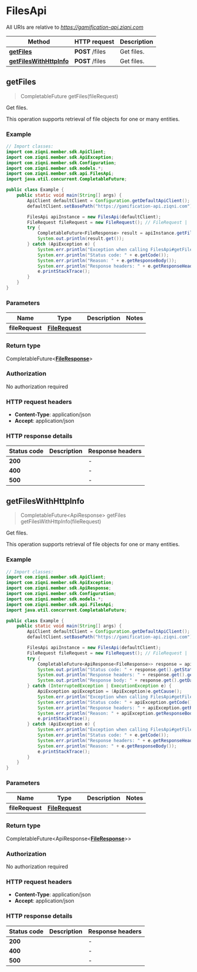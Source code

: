 # FilesApi

All URIs are relative to *https://gamification-api.ziqni.com*

Method | HTTP request | Description
------------- | ------------- | -------------
[**getFiles**](FilesApi.md#getFiles) | **POST** /files | Get files.
[**getFilesWithHttpInfo**](FilesApi.md#getFilesWithHttpInfo) | **POST** /files | Get files.



## getFiles

> CompletableFuture<FileResponse> getFiles(fileRequest)

Get files.

This operation supports retrieval of file objects for one or many entities.

### Example

```java
// Import classes:
import com.ziqni.member.sdk.ApiClient;
import com.ziqni.member.sdk.ApiException;
import com.ziqni.member.sdk.Configuration;
import com.ziqni.member.sdk.models.*;
import com.ziqni.member.sdk.api.FilesApi;
import java.util.concurrent.CompletableFuture;

public class Example {
    public static void main(String[] args) {
        ApiClient defaultClient = Configuration.getDefaultApiClient();
        defaultClient.setBasePath("https://gamification-api.ziqni.com");

        FilesApi apiInstance = new FilesApi(defaultClient);
        FileRequest fileRequest = new FileRequest(); // FileRequest | 
        try {
            CompletableFuture<FileResponse> result = apiInstance.getFiles(fileRequest);
            System.out.println(result.get());
        } catch (ApiException e) {
            System.err.println("Exception when calling FilesApi#getFiles");
            System.err.println("Status code: " + e.getCode());
            System.err.println("Reason: " + e.getResponseBody());
            System.err.println("Response headers: " + e.getResponseHeaders());
            e.printStackTrace();
        }
    }
}
```

### Parameters


Name | Type | Description  | Notes
------------- | ------------- | ------------- | -------------
 **fileRequest** | [**FileRequest**](FileRequest.md)|  |

### Return type

CompletableFuture<[**FileResponse**](FileResponse.md)>


### Authorization

No authorization required

### HTTP request headers

- **Content-Type**: application/json
- **Accept**: application/json

### HTTP response details
| Status code | Description | Response headers |
|-------------|-------------|------------------|
| **200** |  |  -  |
| **400** |  |  -  |
| **500** |  |  -  |

## getFilesWithHttpInfo

> CompletableFuture<ApiResponse<FileResponse>> getFiles getFilesWithHttpInfo(fileRequest)

Get files.

This operation supports retrieval of file objects for one or many entities.

### Example

```java
// Import classes:
import com.ziqni.member.sdk.ApiClient;
import com.ziqni.member.sdk.ApiException;
import com.ziqni.member.sdk.ApiResponse;
import com.ziqni.member.sdk.Configuration;
import com.ziqni.member.sdk.models.*;
import com.ziqni.member.sdk.api.FilesApi;
import java.util.concurrent.CompletableFuture;

public class Example {
    public static void main(String[] args) {
        ApiClient defaultClient = Configuration.getDefaultApiClient();
        defaultClient.setBasePath("https://gamification-api.ziqni.com");

        FilesApi apiInstance = new FilesApi(defaultClient);
        FileRequest fileRequest = new FileRequest(); // FileRequest | 
        try {
            CompletableFuture<ApiResponse<FileResponse>> response = apiInstance.getFilesWithHttpInfo(fileRequest);
            System.out.println("Status code: " + response.get().getStatusCode());
            System.out.println("Response headers: " + response.get().getHeaders());
            System.out.println("Response body: " + response.get().getData());
        } catch (InterruptedException | ExecutionException e) {
            ApiException apiException = (ApiException)e.getCause();
            System.err.println("Exception when calling FilesApi#getFiles");
            System.err.println("Status code: " + apiException.getCode());
            System.err.println("Response headers: " + apiException.getResponseHeaders());
            System.err.println("Reason: " + apiException.getResponseBody());
            e.printStackTrace();
        } catch (ApiException e) {
            System.err.println("Exception when calling FilesApi#getFiles");
            System.err.println("Status code: " + e.getCode());
            System.err.println("Response headers: " + e.getResponseHeaders());
            System.err.println("Reason: " + e.getResponseBody());
            e.printStackTrace();
        }
    }
}
```

### Parameters


Name | Type | Description  | Notes
------------- | ------------- | ------------- | -------------
 **fileRequest** | [**FileRequest**](FileRequest.md)|  |

### Return type

CompletableFuture<ApiResponse<[**FileResponse**](FileResponse.md)>>


### Authorization

No authorization required

### HTTP request headers

- **Content-Type**: application/json
- **Accept**: application/json

### HTTP response details
| Status code | Description | Response headers |
|-------------|-------------|------------------|
| **200** |  |  -  |
| **400** |  |  -  |
| **500** |  |  -  |

